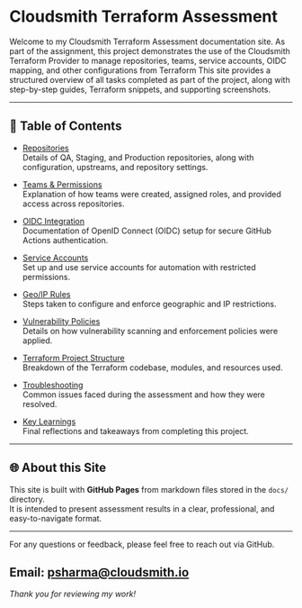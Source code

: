 # Cloudsmith Terraform Assessment

Welcome to my Cloudsmith Terraform Assessment documentation site. As part of the assignment, this project demonstrates the use of the Cloudsmith Terraform Provider to manage repositories, teams, service accounts, OIDC mapping, and other configurations from Terraform 
This site provides a structured overview of all tasks completed as part of the project, along with step-by-step guides, Terraform snippets, and supporting screenshots.

---

## 📑 Table of Contents

- [Repositories](repositories.md)  
  Details of QA, Staging, and Production repositories, along with configuration, upstreams, and repository settings.

- [Teams & Permissions](teams.md)  
  Explanation of how teams were created, assigned roles, and provided access across repositories.

- [OIDC Integration](oidc.md)  
  Documentation of OpenID Connect (OIDC) setup for secure GitHub Actions authentication.

- [Service Accounts](service_accounts.md)  
  Set up and use service accounts for automation with restricted permissions.

- [Geo/IP Rules](geo_ip_rules.md)  
  Steps taken to configure and enforce geographic and IP restrictions.

- [Vulnerability Policies](vulnerability_policies.md)  
  Details on how vulnerability scanning and enforcement policies were applied.

- [Terraform Project Structure](terraform_structure.md)  
  Breakdown of the Terraform codebase, modules, and resources used.

- [Troubleshooting](troubleshooting.md)  
  Common issues faced during the assessment and how they were resolved.

- [Key Learnings](learnings.md)  
  Final reflections and takeaways from completing this project.

---

## 🌐 About this Site

This site is built with **GitHub Pages** from markdown files stored in the `docs/` directory.  
It is intended to present assessment results in a clear, professional, and easy-to-navigate format.

---

For any questions or feedback, please feel free to reach out via GitHub.

Email: psharma@cloudsmith.io
---

*Thank you for reviewing my work!*

